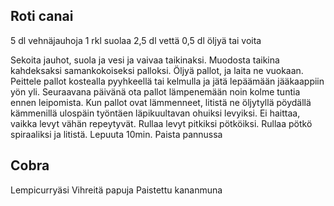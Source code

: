 ## Roti canai
5 dl vehnäjauhoja
1 rkl suolaa
2,5 dl vettä
0,5 dl öljyä tai voita

Sekoita jauhot, suola ja vesi ja vaivaa taikinaksi. 
Muodosta taikina kahdeksaksi samankokoiseksi palloksi.
Öljyä pallot, ja laita ne vuokaan.
Peittele pallot kostealla pyyhkeellä tai kelmulla ja jätä lepäämään jääkaappiin yön yli.
Seuraavana päivänä ota pallot lämpenemään noin kolme tuntia ennen leipomista. 
Kun pallot ovat lämmenneet, litistä ne öljytyllä pöydällä kämmenillä ulospäin työntäen läpikuultavan ohuiksi levyiksi. 
Ei haittaa, vaikka levyt vähän repeytyvät.
Rullaa levyt pitkiksi pötköiksi.
Rullaa pötkö spiraaliksi ja litistä.
Lepuuta 10min.
Paista pannussa

## Cobra
Lempicurryäsi
Vihreitä papuja
Paistettu kananmuna
